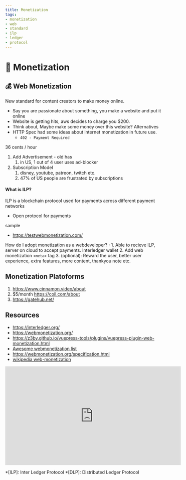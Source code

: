 ```yaml
---
title: Monetization
tags:
- monetization
- web
- standard
- ilp
- ledger
- protocol
---
```


# :money_with_wings: Monetization

<TagLinks />

## :moneybag: Web Monetization

New standard for content creators to make money online.

* Say you are passionate about something, you  make a website and put it online
* Website is getting hits, aws decides to charge you $200.
* Think about, Maybe make some money over this website? Alternatives
* HTTP Spec had some ideas about internet monetization in future use.
  * `402 - Payment Required`

36 cents / hour

1. Add Advertisement - old has
   1. in US, 1 out of 4 user uses ad-blocker
2. Subscription Model
   1. disney, youtube, patreon, twitch etc.
   2. 47% of US people are frustrated by subscriptions

#### What is ILP?

ILP is a blockchain protocol used for payments across different payment networks

* Open protocol for payments

sample

* https://testwebmonetization.com/

How do I adopt monetization as a webdeveloper?
:   1. Able to recieve ILP, server on cloud to accept payments. Interledger wallet
    2. Add web monetization `<meta>` tag
    3. (optional): Reward the user, better user experience, extra features, more content, thankyou note etc.



## Monetization Platoforms

1. https://www.cinnamon.video/about
2. $5/month  https://coil.com/about
3. https://gatehub.net/


## Resources

* https://interledger.org/
* https://webmonetization.org/
* https://z3by.github.io/vuepress-tools/plugins/vuepress-plugin-web-monetization.html
* [Awesome webmonetization list](https://github.com/thomasbnt/awesome-web-monetization)
* https://webmonetization.org/specification.html
* [wikipedia web-monetization](https://en.wikipedia.org/wiki/Website_monetization)

<iframe width="560" height="315" src="https://www.youtube.com/embed/ZMHYElTbMeo" frameborder="0" allow="accelerometer; autoplay; encrypted-media; gyroscope; picture-in-picture" allowfullscreen></iframe>

*[ILP]: Inter Ledger Protocol
*[DLP]: Distributed Ledger Protocol


<Footer />
